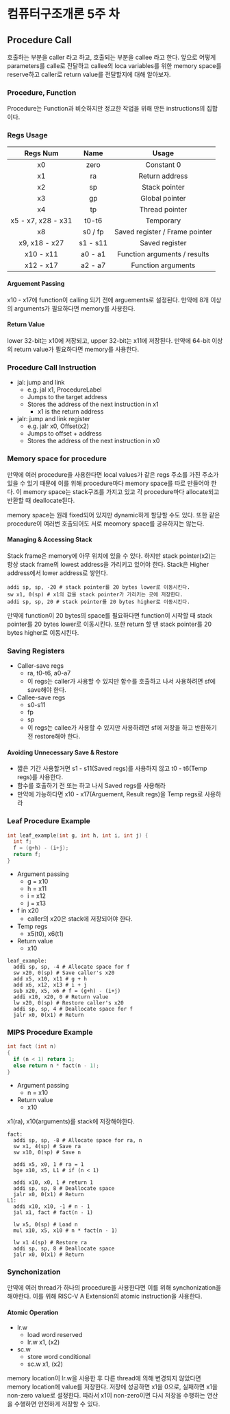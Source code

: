 # 컴퓨터구조개론 5주 차

## Procedure Call

호출하는 부분을 caller 라고 하고, 호출되는 부분을 callee 라고 한다. 앞으로 어떻게 parameters를 calle로 전달하고 callee의 loca variables를 위한 memory space를 reserve하고 caller로 return value를 전달할지에 대해 알아보자.

### Procedure, Function

Procedure는 Function과 비슷하지만 정교한 작업을 위해 만든 instructions의 집합이다.

### Regs Usage

|Regs Num|Name|Usage|
|:---:|:---:|:---:|
|x0|zero|Constant 0|
|x1|ra|Return address|
|x2|sp|Stack pointer|
|x3|gp|Global pointer|
|x4|tp|Thread pointer|
|x5 - x7, x28 - x31|t0-t6|Temporary|
|x8|s0 / fp|Saved register / Frame pointer|
|x9, x18 - x27|s1 - s11|Saved register|
|x10 - x11|a0 - a1|Function arguments / results|
|x12 - x17|a2 - a7|Function arguments|

#### Arguement Passing

x10 - x17에 function이 calling 되기 전에 arguements로 설정된다. 만약에 8개 이상의 arguments가 필요하다면 memory를 사용한다.

#### Return Value

lower 32-bit는 x10에 저장되고, upper 32-bit는 x11에 저장된다. 만약에 64-bit 이상의 return value가 필요하다면 memory를 사용한다.

### Procedure Call Instruction

- jal: jump and link
  - e.g. jal x1, ProcedureLabel
  - Jumps to the target address
  - Stores the address of the next instruction in x1
    - x1 is the return address
- jalr: jump and link register
  - e.g. jalr x0, Offset(x2)
  - Jumps to offset + address
  - Stores the address of the next instruction in x0

### Memory space for procedure

만약에 여러 procedure을 사용한다면 local values가 같은 regs 주소를 가진 주소가 있을 수 있기 때문에 이를 위해 procedure마다 memory space를 따로 만들어야 한다. 이 memory space는 stack구조를 가지고 있고 각 procedure마다 allocate되고 반환할 때 deallocate된다.

memory space는 원래 fixed되어 있지만 dynamic하게 할당할 수도 있다. 또한 같은 procedure이 여러번 호출되어도 서로 meomory space를 공유하지는 않는다.

#### Managing & Accessing Stack

Stack frame은 memory에 아무 위치에 있을 수 있다. 하지만 stack pointer(x2)는 항상 stack frame의 lowest address을 가리키고 있어야 한다. Stack은 Higher address에서 lower address로 쌓인다.

```assembly
addi sp, sp, -20 # stack pointer를 20 bytes lower로 이동시킨다.
sw x1, 0(sp) # x1의 값을 stack pointer가 가리키는 곳에 저장한다.
addi sp, sp, 20 # stack pointer를 20 bytes higher로 이동시킨다.
```

만약에 function이 20 bytes의 space를 필요하다면 function이 시작할 때 stack pointer를 20 bytes lower로 이동시킨다. 또한 return 할 땐 stack pointer를 20 bytes higher로 이동시킨다.

### Saving Registers

- Caller-save regs
  - ra, t0-t6, a0-a7
  - 이 regs는 caller가 사용할 수 있지만 함수를 호출하고 나서 사용하려면 sf에 save해야 한다.
- Callee-save regs
  - s0-s11
  - fp
  - sp
  - 이 regs는 callee가 사용할 수 있지만 사용하려면 sf에 저장을 하고 반환하기 전 restore해야 한다.

#### Avoiding Unnecessary Save & Restore

- 짧은 기간 사용할거면 s1 - s11(Saved regs)를 사용하지 않고 t0 - t6(Temp regs)를 사용한다.
- 함수를 호출하기 전 또는 하고 나서 Saved regs를 사용해라
- 만약에 가능하다면 x10 - x17(Arguement, Result regs)을 Temp regs로 사용하라

### Leaf Procedure Example

``` c
int leaf_example(int g, int h, int i, int j) {
  int f;
  f = (g+h) - (i+j);
  return f;
}
```

- Argument passing
  - g = x10
  - h = x11
  - i = x12
  - j = x13
- f in x20
  - caller의 x20은 stack에 저장되어야 한다.
- Temp regs
  - x5(t0), x6(t1)
- Return value
  - x10

```assembly
leaf_example:
  addi sp, sp, -4 # Allocate space for f
  sw x20, 0(sp) # Save caller's x20
  add x5, x10, x11 # g + h
  add x6, x12, x13 # i + j
  sub x20, x5, x6 # f = (g+h) - (i+j)
  addi x10, x20, 0 # Return value
  lw x20, 0(sp) # Restore caller's x20
  addi sp, sp, 4 # Deallocate space for f
  jalr x0, 0(x1) # Return
```

### MIPS Procedure Example

```c
int fact (int n)
{ 
  if (n < 1) return 1;
  else return n * fact(n - 1);
}
```

- Argument passing
  - n = x10
- Return value
  - x10

x1(ra), x10(arguments)를 stack에 저장해야한다.

```assembly
fact:
  addi sp, sp, -8 # Allocate space for ra, n
  sw x1, 4(sp) # Save ra
  sw x10, 0(sp) # Save n

  addi x5, x0, 1 # ra = 1
  bge x10, x5, L1 # if (n < 1)

  addi x10, x0, 1 # return 1
  addi sp, sp, 8 # Deallocate space
  jalr x0, 0(x1) # Return
L1:
  addi x10, x10, -1 # n - 1
  jal x1, fact # fact(n - 1)

  lw x5, 0(sp) # Load n
  mul x10, x5, x10 # n * fact(n - 1)

  lw x1 4(sp) # Restore ra
  addi sp, sp, 8 # Deallocate space
  jalr x0, 0(x1) # Return
```

### Synchonization

만약에 여러 thread가 하나의 procedure을 사용한다면 이를 위해 synchonization을 해야한다. 이를 위해 RISC-V A Extension의 atomic instruction을 사용한다.

#### Atomic Operation

- lr.w
  - load word reserved
  - lr.w x1, (x2)
- sc.w
  - store word conditional
  - sc.w x1, (x2)

memory location이 lr.w을 사용한 후 다른 thread에 의해 변경되지 않았다면 memory location에 value를 저장한다. 저장에 성공하면 x1을 0으로, 실패하면 x1을 non-zero value로 설정한다. 따라서 x1이 non-zero이면 다시 저장을 수행하는 연산을 수행하면 안전하게 저장할 수 있다.
